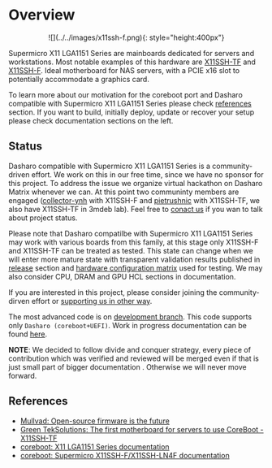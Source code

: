 # Overview

<center>
![](../../images/x11ssh-f.png){: style="height:400px"}
</center>

Supermicro X11 LGA1151 Series are mainboards dedicated for servers and
workstations. Most notable examples of this hardware are
[X11SSH-TF](https://www.supermicro.com/en/products/motherboard/x11ssh-tf) and
[X11SSH-F](https://www.supermicro.com/en/products/motherboard/X11SSH-F). Ideal
motherboard for NAS servers, with a PCIE x16 slot to potentially accommodate a
graphics card.

To learn more about our motivation for the coreboot port and Dasharo compatible
with Supermicro X11 LGA1151 Series please check [references](#references) section.
If you want to build, initially deploy, update or recover your setup please
check documentation sections on the left.

## Status

Dasharo compatible with Supermicro X11 LGA1151 Series is a community-driven
effort. We work on this in our free time, since we have no sponsor for this
project. To address the issue we organize virtual hackathon on Dasharo Matrix
whenever we can. At this point two communinty members are engaged
([collector-ynh](https://matrix.to/#/@collector-ynh:matrix.org) with X11SSH-F
and [pietrushnic](https://matrix.to/#/@pietrushnic:matrix.org) with X11SSH-TF,
we also have X11SSH-TF in 3mdeb lab). Feel free to [conact
us](mailto:contact@dasharo.com) if you wan to talk about project status.

Please note that Dasharo compatilbe with Supermicro X11 LGA1151 Series may work
with various boards from this family, at this stage only X11SSH-F and X11SSH-TF
can be treated as tested. This state can change when we will enter more mature
state with transparent validation results published in [release](../release)
section and [hardware configuration matrix](../hardware-matrix) used for
testing. We may also consider CPU, DRAM and GPU HCL sections in documentation.

If you are interested in this project, please consider joining the
community-dirven effort or [supporting us in other
way](../../ways-you-can-help-us.md).

The most advanced code is on [development
branch](https://github.com/Dasharo/coreboot/pull/281). This code supports only
`Dasharo (coreboot+UEFI)`. Work in progress documentation can be found
[here](https://github.com/Dasharo/docs/pull/426).

**NOTE**: We decided to follow divide and conquer strategy, every piece of
contribution which was verified and reviewed will be merged even if that is
just small part of bigger documentation . Otherwise we will never move forward.

## References

* [Mullvad: Open-source firmware is the future](https://mullvad.net/en/blog/2019/8/7/open-source-firmware-future/)
* [Green TekSolutions: The first motherboard for servers to use CoreBoot - X11SSH-TF](https://www.greenteksolutionsllc.com/blog/The_first_motherboard_for_servers_to_use_CoreBoot_-_X11SSH-TF)
* [coreboot: X11 LGA1151 Series documentation](https://doc.coreboot.org/mainboard/supermicro/x11-lga1151-series/x11-lga1151-series.html)
* [coreboot: Supermicro X11SSH-F/X11SSH-LN4F documentation](https://doc.coreboot.org/mainboard/supermicro/x11-lga1151-series/x11ssh-f/x11ssh-f.html)

